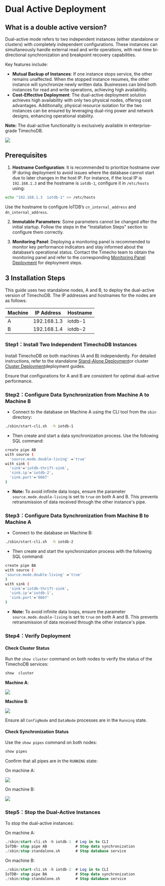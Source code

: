 <!--

    Licensed to the Apache Software Foundation (ASF) under one
    or more contributor license agreements.  See the NOTICE file
    distributed with this work for additional information
    regarding copyright ownership.  The ASF licenses this file
    to you under the Apache License, Version 2.0 (the
    "License"); you may not use this file except in compliance
    with the License.  You may obtain a copy of the License at
    
        http://www.apache.org/licenses/LICENSE-2.0
    
    Unless required by applicable law or agreed to in writing,
    software distributed under the License is distributed on an
    "AS IS" BASIS, WITHOUT WARRANTIES OR CONDITIONS OF ANY
    KIND, either express or implied.  See the License for the
    specific language governing permissions and limitations
    under the License.

-->
# Dual Active Deployment

## What is a double active version?

Dual-active mode refers to two independent instances (either standalone or clusters) with completely independent configurations. These instances can simultaneously handle external read and write operations, with real-time bi-directional synchronization and breakpoint recovery capabilities.

Key features include:

- **Mutual Backup of Instances**: If one instance stops service, the other remains unaffected. When the stopped instance resumes, the other instance will synchronize newly written data. Businesses can bind both instances for read and write operations, achieving high availability.
- **Cost-Effective Deployment**: The dual-active deployment solution achieves high availability with only two physical nodes, offering cost advantages. Additionally, physical resource isolation for the two instances can be ensured by leveraging dual-ring power and network designs, enhancing operational stability.

**Note:** The dual-active functionality is exclusively available in enterprise-grade TimechoDB.

![](/img/20240731104336.png)

## Prerequisites

1. **Hostname Configuration**: It is recommended to prioritize hostname over IP during deployment to avoid issues where the database cannot start due to later changes in the host IP. For instance, if the local IP is `192.168.1.3` and the hostname is `iotdb-1`, configure it in `/etc/hosts` using:

```Bash
echo "192.168.1.3  iotdb-1" >> /etc/hosts 
```

Use the hostname to configure IoTDB’s `cn_internal_address` and `dn_internal_address`.

2. **Immutable Parameters**: Some parameters cannot be changed after the initial startup. Follow the steps in the "Installation Steps" section to configure them correctly.

3. **Monitoring Panel**: Deploying a monitoring panel is recommended to monitor key performance indicators and stay informed about the database’s operational status. Contact the Timecho team to obtain the monitoring panel and refer to the corresponding  [Monitoring Panel Deployment](../Deployment-and-Maintenance/Monitoring-panel-deployment.md) for deployment steps.

## 3 Installation Steps

This guide uses two standalone nodes, A and B, to deploy the dual-active version of TimechoDB. The IP addresses and hostnames for the nodes are as follows:

| Machine | IP Address  | Hostname |
| ------- | ----------- | -------- |
| A       | 192.168.1.3 | iotdb-1  |
| B       | 192.168.1.4 | iotdb-2  |

### Step1：Install Two Independent TimechoDB Instances

Install TimechoDB on both machines (A and B) independently. For detailed instructions, refer to the standalone  [Stand-Alone Deployment](../Deployment-and-Maintenance/Stand-Alone-Deployment_timecho.md)or cluster [Cluster Deployment](../Deployment-and-Maintenance/Cluster-Deployment_timecho.md)deployment guides. 

Ensure that configurations for A and B are consistent for optimal dual-active performance.

### Step2：Configure Data Synchronization from Machine A to Machine B

- Connect to the database on Machine A using the CLI tool from the `sbin` directory:

```Bash
./sbin/start-cli.sh  -h iotdb-1
```

- Then create and start a data synchronization process. Use the following SQL command:

```Bash
create pipe AB
with source (
  'source.mode.double-living' ='true'
with sink (
  'sink'='iotdb-thrift-sink',
  'sink.ip'='iotdb-2',
  'sink.port'='6667'
)
```

- **Note:** To avoid infinite data loops, ensure the parameter `source.mode.double-living` is set to `true` on both A and B. This prevents retransmission of data received through the other instance's pipe.

### Step3：Configure Data Synchronization from Machine B to Machine A

- Connect to the database on Machine B:

```Bash
./sbin/start-cli.sh  -h iotdb-2
```

- Then create and start the synchronization process with the following SQL command:

```Bash
create pipe BA
with source (
'source.mode.double-living' ='true'
)
with sink (
  'sink'='iotdb-thrift-sink',
  'sink.ip'='iotdb-1',
  'sink.port'='6667'
)
```

- **Note:** To avoid infinite data loops, ensure the parameter `source.mode.double-living` is set to `true` on both A and B. This prevents retransmission of data received through the other instance's pipe.

### Step4：Verify Deployment

#### Check Cluster Status

Run the `show cluster` command on both nodes to verify the status of the TimechoDB services:

```Bash
show  cluster
```

**Machine A**:

![](/img/%E5%8F%8C%E6%B4%BB-A.png)

**Machine B**:

![](/img/%E5%8F%8C%E6%B4%BB-B.png)

Ensure all `ConfigNode` and `DataNode` processes are in the `Running` state.

#### Check Synchronization Status

Use the `show pipes` command on both nodes:

```Bash
show pipes
```

Confirm that all pipes are in the `RUNNING` state:

On machine A:

![](/img/show%20pipes-A.png)

On machine B:

![](/img/show%20pipes-B.png)

### Step5：Stop the Dual-Active Instances

To stop the dual-active instances:

On machine A:

```SQL
./sbin/start-cli.sh -h iotdb-1  # Log in to CLI
IoTDB> stop pipe AB             # Stop data synchronization
./sbin/stop-standalone.sh       # Stop database service
```

On machine B:

```SQL
./sbin/start-cli.sh -h iotdb-2  # Log in to CLI
IoTDB> stop pipe BA             # Stop data synchronization
./sbin/stop-standalone.sh       # Stop database service
```